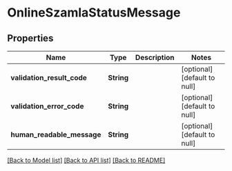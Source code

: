# OnlineSzamlaStatusMessage
## Properties

| Name | Type | Description | Notes |
|------------ | ------------- | ------------- | -------------|
| **validation\_result\_code** | **String** |  | [optional] [default to null] |
| **validation\_error\_code** | **String** |  | [optional] [default to null] |
| **human\_readable\_message** | **String** |  | [optional] [default to null] |

[[Back to Model list]](../README.md#documentation-for-models) [[Back to API list]](../README.md#documentation-for-api-endpoints) [[Back to README]](../README.md)

